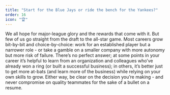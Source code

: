 ```yaml
---
title: "Start for the Blue Jays or ride the bench for the Yankees?"
order: 16
icon: "🏆"
---
```


We all hope for major-league glory and the rewards that come with it. But few of us go straight from the draft to the all-star game. Most careers grow bit-by-bit and choice-by-choice: work for an established player but a narrower role - or take a gamble on a smaller company with more autonomy but more risk of failure. There’s no perfect answer; at some points in your career it’s helpful to learn from an organization and colleagues who’ve already won a ring (or built a successful business); in others, it’s better just to get more at-bats (and learn more of the business) while relying on your own skills to grow. Either way, be clear on the decision you’re making - and never compromise on quality teammates for the sake of a bullet on a resume.

